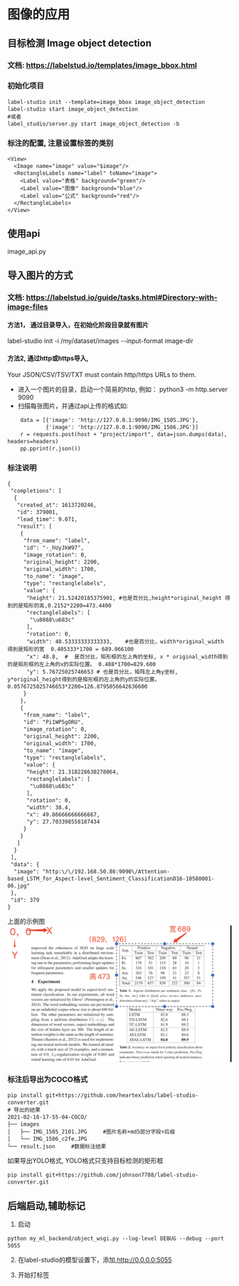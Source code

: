 # 图像的应用
## 目标检测 Image object detection
### 文档: https://labelstud.io/templates/image_bbox.html
### 初始化项目
```buildoutcfg
label-studio init --template=image_bbox image_object_detection
label-studio start image_object_detection
#或者
label_studio/server.py start image_object_detection -b
```
### 标注的配置, 注意设置标签的类别
```buildoutcfg
<View>
  <Image name="image" value="$image"/>
  <RectangleLabels name="label" toName="image">
    <Label value="表格" background="green"/>
    <Label value="图像" background="blue"/>
    <Label value="公式" background="red"/>
  </RectangleLabels>
</View>
```
## 使用api
image_api.py

## 导入图片的方式
### 文档: https://labelstud.io/guide/tasks.html#Directory-with-image-files
#### 方法1， 通过目录导入，在初始化阶段目录就有图片
label-studio init -i /my/dataset/images --input-format image-dir
#### 方法2, 通过http或https导入,
Your JSON/CSV/TSV/TXT must contain http/https URLs to them.
* 进入一个图片的目录，启动一个简易的http, 例如： python3 -m http.server 9090
* 扫描每张图片，并通过api上传的格式如:
```buildoutcfg
    data = [{'image': 'http://127.0.0.1:9090/IMG_1505.JPG'},
            {'image': 'http://127.0.0.1:9090/IMG_1506.JPG'}]
    r = requests.post(host + "project/import", data=json.dumps(data), headers=headers)
    pp.pprint(r.json())
```
### 标注说明
```buildoutcfg
{
 "completions": [
  {
   "created_at": 1613720246,
   "id": 379001,
   "lead_time": 9.071,
   "result": [
    {
     "from_name": "label",
     "id": "-_hUyJkW97",
     "image_rotation": 0,
     "original_height": 2200,
     "original_width": 1700,
     "to_name": "image",
     "type": "rectanglelabels",
     "value": {
      "height": 21.52420185375901, #也是百分比,height*original_height 得到的是矩形的高,0.2152*2200=473.4400
      "rectanglelabels": [
       "\u8868\u683c"
      ],
      "rotation": 0,
      "width": 40.53333333333333,    #也是百分比，width*original_width 得到是矩形的宽  0.405333*1700 = 689.066100
      "x": 48.8,  #  是百分比，矩形框的左上角的坐标, x * original_width得到的是矩形框的左上角的x的实际位置。 0.488*1700=829.600
      "y": 5.76725025746653 # 也是百分比，矩阵左上角y坐标, y*original_height得到的是矩形框的左上角的y的实际位置。 0.0576725025746653*2200=126.8795056642636600
     }
    },
    {
     "from_name": "label",
     "id": "Pi1WP5gORU",
     "image_rotation": 0,
     "original_height": 2200,
     "original_width": 1700,
     "to_name": "image",
     "type": "rectanglelabels",
     "value": {
      "height": 21.318228630278064,
      "rectanglelabels": [
       "\u8868\u683c"
      ],
      "rotation": 0,
      "width": 38.4,
      "x": 49.86666666666667,   
      "y": 27.703398558187434
     }
    }
   ]
  }
 ],
 "data": {
  "image": "http:\/\/192.168.50.86:9090\/Attention-based_LSTM_for_Aspect-level_Sentiment_ClassificationD16-10580001-06.jpg"
 },
 "id": 379
}
```
上面的示例图
![示例图](image_example.png)

### 标注后导出为COCO格式
```buildoutcfg
pip install git+https://github.com/heartexlabs/label-studio-converter.git
# 导出的结果
2021-02-18-17-55-04-COCO/
├── images
│   ├── IMG_1505_2101.JPG     #图片名称+md5部分字段+后缀
│   └── IMG_1506_c2fe.JPG
└── result.json     #数据标注结果

```
如果导出YOLO格式, YOLO格式只支持目标检测的矩形框
```buildoutcfg
pip install git+https://github.com/johnson7788/label-studio-converter.git
```

## 后端启动,辅助标记
1. 启动
```buildoutcfg
python my_ml_backend/object_wsgi.py --log-level DEBUG --debug --port 5055
```
2. 在label-studio的模型设置下，添加,http://0.0.0.0:5055

3. 开始打标签
